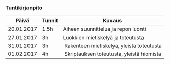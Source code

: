 ### Tuntikirjanpito
Päivä | Tunnit | Kuvaus
--------------- | ----- | ------
20.01.2017 | 1.5h | Aiheen suunnittelua ja repon luonti
27.01.2017 | 3h | Luokkien mietiskelyä ja toteutusta
31.01.2017 | 3h | Rakenteen mietiskelyä, yleistä toteutusta
01.02.2017 | 4h | Skriptauksen toteutusta, yleistä hiomista